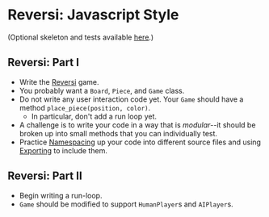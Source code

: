 # Reversi: Javascript Style

(Optional skeleton and tests available [here][reversi-skeleton].)

[reversi-skeleton]: https://github.com/paradasia/js-reversi/tree/skeleton

## Reversi: Part I
* Write the [Reversi][reversi] game.
* You probably want a `Board`, `Piece`, and `Game` class.
* Do not write any user interaction code yet. Your `Game` should have a
  method `place_piece(position, color)`.
    * In particular, don't add a run loop yet.
* A challenge is to write your code in a way that is *modular*--it should be broken up into small methods that you can individually test.
* Practice [Namespacing][namespacing] up your code into different source files and using [Exporting][exporting] to include them.

[reversi]: http://en.wikipedia.org/wiki/Reversi
[namespacing]: http://addyosmani.com/blog/essential-js-namespacing/#beginners
[exporting]: http://stackoverflow.com/questions/11726525/nodejs-require-file-js-issues/11726614


## Reversi: Part II
* Begin writing a run-loop.
* `Game` should be modified to support `HumanPlayer`s and `AIPlayer`s.
